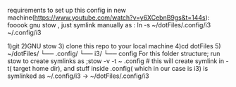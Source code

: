 requirements to set up this config in new machine(https://www.youtube.com/watch?v=y6XCebnB9gs&t=144s):
fooook gnu stow , just symlink manually as : ln -s ~/dotFiles/.config/i3 ~/.config/i3
  
1)git 
2)GNU stow 
3) clone this repo to your local machine 
4)cd dotFiles
5)
~/dotFiles/
└── .config/
    └── i3/
        └── config
 For this folder structure; run stow to create symlinks as ;stow -v -t ~ .config # this will create symlink in -t( target home dir), and stuff inside .config( which in our case is i3) is symlinked as ~/.config/i3 -> ~/dotFiles/.config/i3

 


